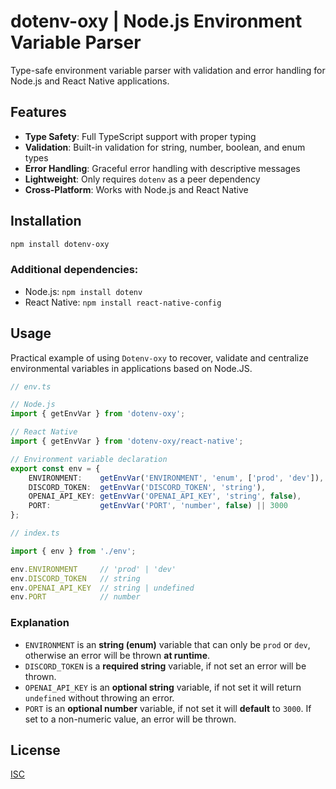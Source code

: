# dotenv-oxy | Node.js Environment Variable Parser

Type-safe environment variable parser with validation and error handling for Node.js and React Native applications.

## Features

- **Type Safety**: Full TypeScript support with proper typing
- **Validation**: Built-in validation for string, number, boolean, and enum types
- **Error Handling**: Graceful error handling with descriptive messages
- **Lightweight**: Only requires `dotenv` as a peer dependency
- **Cross-Platform**: Works with Node.js and React Native

## Installation

```bash
npm install dotenv-oxy
```

### Additional dependencies:

- Node.js: `npm install dotenv`
- React Native: `npm install react-native-config`

## Usage

Practical example of using `Dotenv-oxy` to recover, validate and centralize environmental variables in applications based on Node.JS.

```typescript
// env.ts

// Node.js
import { getEnvVar } from 'dotenv-oxy';

// React Native
import { getEnvVar } from 'dotenv-oxy/react-native';

// Environment variable declaration
export const env = {
    ENVIRONMENT:    getEnvVar('ENVIRONMENT', 'enum', ['prod', 'dev']),
    DISCORD_TOKEN:  getEnvVar('DISCORD_TOKEN', 'string'),
    OPENAI_API_KEY: getEnvVar('OPENAI_API_KEY', 'string', false),
    PORT:           getEnvVar('PORT', 'number', false) || 3000
};
```

```typescript
// index.ts

import { env } from './env';

env.ENVIRONMENT     // 'prod' | 'dev'
env.DISCORD_TOKEN   // string
env.OPENAI_API_KEY  // string | undefined
env.PORT            // number
```

### Explanation

- `ENVIRONMENT` is an **string (enum)** variable that can only be `prod` or `dev`, otherwise an error will be thrown **at runtime**.
- `DISCORD_TOKEN` is a **required string** variable, if not set an error will be thrown.
- `OPENAI_API_KEY` is an **optional string** variable, if not set it will return `undefined` without throwing an error.
- `PORT` is an **optional number** variable, if not set it will **default** to `3000`. If set to a non-numeric value, an error will be thrown.

## License

[ISC](./LICENSE)
